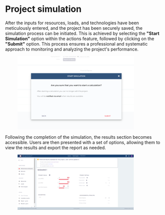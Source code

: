 # Project simulation

After the inputs for resources, loads, and technologies have been meticulously entered, and the project has been securely saved, the simulation process can be initiated. This is achieved by selecting the **"Start Simulation"** option within the actions feature, followed by clicking on the **"Submit"** option. This process ensures a professional and systematic approach to monitoring and analyzing the project's performance.

<figure><img src="../../.gitbook/assets/21 (1).png" alt="" width="375"><figcaption></figcaption></figure>

Following the completion of the simulation, the results section becomes accessible. Users are then presented with a set of options, allowing them to view the results and export the report as needed.

<figure><img src="../../.gitbook/assets/7 (4).png" alt="" width="375"><figcaption></figcaption></figure>
